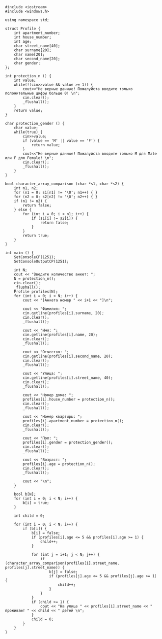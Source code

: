 ﻿```
#include <iostream>
#include <windows.h>

using namespace std;

struct Profile {
	int apartment_number;
	int house_number;
	int age;
	char street_name[40];
	char surname[20];
	char name[20];
	char second_name[20];
	char gender;
};

int protection_n () {
	int value;
	while(!(cin>>value && value >= 1)) {
		cout<<"Не верные данные! Пожалуйста вводите только положительные цифры больше 0! \n";
		cin.clear();
		_flushall();
	}
	return value;
}

char protection_gender () {
	char value;
	while(true) {
		cin>>value;
		if (value == 'M' || value == 'F') {
			return value;
		}
		cout<<"Не верные данные! Пожалуйста вводите только M для Male или F для Female! \n";
		cin.clear();
		_flushall();
	}
}

bool character_array_comparison (char *s1, char *s2) {
	int n1, n2;
	for (n1 = 0; s1[n1] != '\0'; n1++) { }
	for (n2 = 0; s2[n2] != '\0'; n2++) { }
	if (n1 != n2) {
		return false;
	} else {
		for (int i = 0; i < n1; i++) {
			if (s1[i] != s2[i]) {
				return false;
			}
		}
		return true;
	}
}

int main () {
	SetConsoleCP(1251);
	SetConsoleOutputCP(1251);
	
	int N;
	cout << "Введите количество анкет: ";
	N = protection_n();
	cin.clear();
	_flushall();
	Profile profiles[N];
	for (int i = 0; i < N; i++) {
		cout << "[Анкета номер " << i+1 << "]\n";

		cout << "Фамилия: ";
		cin.getline(profiles[i].surname, 20);
		cin.clear();
		_flushall();

		cout << "Имя: ";
		cin.getline(profiles[i].name, 20);
		cin.clear();
		_flushall();

		cout << "Отчество: ";
		cin.getline(profiles[i].second_name, 20);
		cin.clear();
		_flushall();

		cout << "Улица: ";
		cin.getline(profiles[i].street_name, 40);
		cin.clear();
		_flushall();

		cout << "Номер дома: ";
		profiles[i].house_number = protection_n();
		cin.clear();
		_flushall();

		cout << "Номер квартиры: ";
		profiles[i].apartment_number = protection_n();
		cin.clear();
		_flushall();

		cout << "Пол: ";
		profiles[i].gender = protection_gender();
		cin.clear();
		_flushall();

		cout << "Возраст: ";
		profiles[i].age = protection_n();
		cin.clear();
		_flushall();

		cout << "\n";
	}

	bool b[N];
	for (int i = 0; i < N; i++) {
		b[i] = true;
	}

	int child = 0;

	for (int i = 0; i < N; i++) {
		if (b[i]) {
			b[i] = false;
			if (profiles[i].age <= 5 && profiles[i].age >= 1) {
				child++;
			}

			for (int j = i+1; j < N; j++) {
				if (character_array_comparison(profiles[i].street_name, profiles[j].street_name)) {
					b[j] = false;
					if (profiles[j].age <= 5 && profiles[j].age >= 1) {
						child++;
					}
				}
			}
			if (child >= 1) {
				cout << "На улице " << profiles[i].street_name << " проживают " << child << " детей \n";
			}
			child = 0;
		}
	}
}

```
